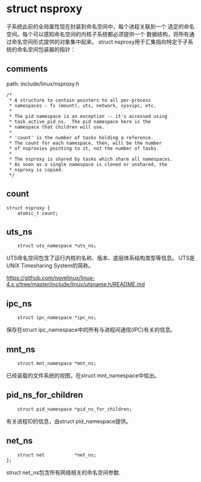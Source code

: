 struct nsproxy
========================================

子系统此前的全局属性现在封装到命名空间中，每个进程关联到一个
选定的命名空间。每个可以感知命名空间的内核子系统都必须提供一个
数据结构，将所有通过命名空间形式提供的对象集中起来。
struct nsproxy用于汇集指向特定于子系统的命名空间包装器的指针：

comments
----------------------------------------

path: include/linux/nsproxy.h
```
/*
 * A structure to contain pointers to all per-process
 * namespaces - fs (mount), uts, network, sysvipc, etc.
 *
 * The pid namespace is an exception -- it's accessed using
 * task_active_pid_ns.  The pid namespace here is the
 * namespace that children will use.
 *
 * 'count' is the number of tasks holding a reference.
 * The count for each namespace, then, will be the number
 * of nsproxies pointing to it, not the number of tasks.
 *
 * The nsproxy is shared by tasks which share all namespaces.
 * As soon as a single namespace is cloned or unshared, the
 * nsproxy is copied.
 */
```

count
----------------------------------------

```
struct nsproxy {
    atomic_t count;
```

uts_ns
----------------------------------------

```
    struct uts_namespace *uts_ns;
```

UTS命名空间包含了运行内核的名称、版本、底层体系结构类型等信息。
UTS是UNIX Timesharing System的简称。

https://github.com/novelinux/linux-4.x.y/tree/master/include/linux/utsname.h/README.md

ipc_ns
----------------------------------------

```
    struct ipc_namespace *ipc_ns;
```

保存在struct ipc_namespace中的所有与进程间通信(IPC)有关的信息。

mnt_ns
----------------------------------------

```
    struct mnt_namespace *mnt_ns;
```

已经装载的文件系统的视图，在struct mnt_namespace中给出。

pid_ns_for_children
----------------------------------------

```
    struct pid_namespace *pid_ns_for_children;
```

有关进程ID的信息，由struct pid_namespace提供。

net_ns
----------------------------------------

```
    struct net           *net_ns;
};
```

struct net_ns包含所有网络相关的命名空间参数.